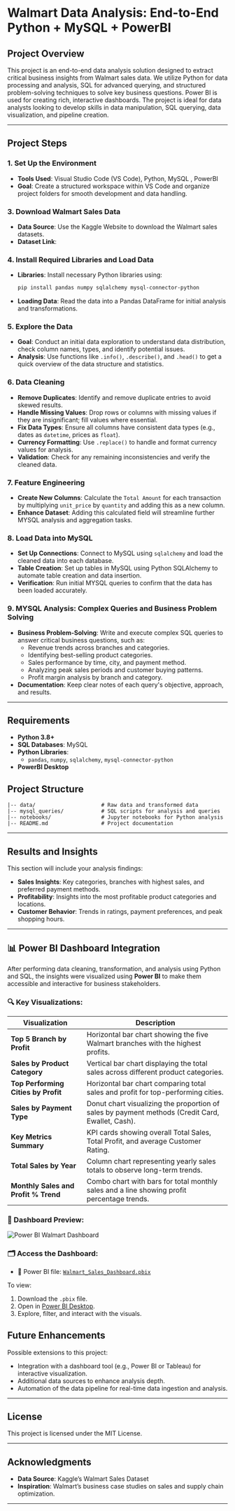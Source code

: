# Walmart Data Analysis: End-to-End Python + MySQL + PowerBI

## Project Overview

This project is an end-to-end data analysis solution designed to extract critical business insights from Walmart sales data. We utilize Python for data processing and analysis, SQL for advanced querying, and structured problem-solving techniques to solve key business questions. Power BI is used for creating rich, interactive dashboards. The project is ideal for data analysts looking to develop skills in data manipulation, SQL querying, data visualization, and pipeline creation.

---

## Project Steps

### 1. Set Up the Environment
   - **Tools Used**: Visual Studio Code (VS Code), Python, MySQL , PowerBI
   - **Goal**: Create a structured workspace within VS Code and organize project folders for smooth development and data handling.

### 3. Download Walmart Sales Data
   - **Data Source**: Use the Kaggle Website to download the Walmart sales datasets.
   - **Dataset Link**: 

### 4. Install Required Libraries and Load Data
   - **Libraries**: Install necessary Python libraries using:
     ```bash
     pip install pandas numpy sqlalchemy mysql-connector-python 
     ```
   - **Loading Data**: Read the data into a Pandas DataFrame for initial analysis and transformations.

### 5. Explore the Data
   - **Goal**: Conduct an initial data exploration to understand data distribution, check column names, types, and identify potential issues.
   - **Analysis**: Use functions like `.info()`, `.describe()`, and `.head()` to get a quick overview of the data structure and statistics.

### 6. Data Cleaning
   - **Remove Duplicates**: Identify and remove duplicate entries to avoid skewed results.
   - **Handle Missing Values**: Drop rows or columns with missing values if they are insignificant; fill values where essential.
   - **Fix Data Types**: Ensure all columns have consistent data types (e.g., dates as `datetime`, prices as `float`).
   - **Currency Formatting**: Use `.replace()` to handle and format currency values for analysis.
   - **Validation**: Check for any remaining inconsistencies and verify the cleaned data.

### 7. Feature Engineering
   - **Create New Columns**: Calculate the `Total Amount` for each transaction by multiplying `unit_price` by `quantity` and adding this as a new column.
   - **Enhance Dataset**: Adding this calculated field will streamline further MYSQL analysis and aggregation tasks.

### 8. Load Data into MySQL
   - **Set Up Connections**: Connect to MySQL using `sqlalchemy` and load the cleaned data into each database.
   - **Table Creation**: Set up tables in MySQL using Python SQLAlchemy to automate table creation and data insertion.
   - **Verification**: Run initial MYSQL queries to confirm that the data has been loaded accurately.

### 9. MYSQL Analysis: Complex Queries and Business Problem Solving
   - **Business Problem-Solving**: Write and execute complex SQL queries to answer critical business questions, such as:
     - Revenue trends across branches and categories.
     - Identifying best-selling product categories.
     - Sales performance by time, city, and payment method.
     - Analyzing peak sales periods and customer buying patterns.
     - Profit margin analysis by branch and category.
   - **Documentation**: Keep clear notes of each query's objective, approach, and results.

---

## Requirements

- **Python 3.8+**
- **SQL Databases**: MySQL
- **Python Libraries**:
  - `pandas`, `numpy`, `sqlalchemy`, `mysql-connector-python`
- **PowerBI Desktop**

## Project Structure

```plaintext
|-- data/                     # Raw data and transformed data
|-- mysql_queries/            # SQL scripts for analysis and queries
|-- notebooks/                # Jupyter notebooks for Python analysis
|-- README.md                 # Project documentation
```
---

## Results and Insights

This section will include your analysis findings:
- **Sales Insights**: Key categories, branches with highest sales, and preferred payment methods.
- **Profitability**: Insights into the most profitable product categories and locations.
- **Customer Behavior**: Trends in ratings, payment preferences, and peak shopping hours.

--- 

 ## 📊 Power BI Dashboard Integration

After performing data cleaning, transformation, and analysis using Python and SQL, the insights were visualized using **Power BI** to make them accessible and interactive for business stakeholders.

### 🔍 Key Visualizations:

| **Visualization**                       | **Description**                                                                                   |
|----------------------------------------|---------------------------------------------------------------------------------------------------|
| **Top 5 Branch by Profit**             | Horizontal bar chart showing the five Walmart branches with the highest profits.                 |
| **Sales by Product Category**          | Vertical bar chart displaying the total sales across different product categories.               |
| **Top Performing Cities by Profit**    | Horizontal bar chart comparing total sales and profit for top-performing cities.                 |
| **Sales by Payment Type**              | Donut chart visualizing the proportion of sales by payment methods (Credit Card, Ewallet, Cash). |
| **Key Metrics Summary**                | KPI cards showing overall Total Sales, Total Profit, and average Customer Rating.                |
| **Total Sales by Year**                | Column chart representing yearly sales totals to observe long-term trends.                       |
| **Monthly Sales and Profit % Trend**   | Combo chart with bars for total monthly sales and a line showing profit percentage trends.       |


### 🧭 Dashboard Preview:

![Power BI Walmart Dashboard]()


### 🗂️ Access the Dashboard:

- 📁 Power BI file: [`Walmart_Sales_Dashboard.pbix`]()

To view:

1. Download the `.pbix` file.
2. Open in [Power BI Desktop](https://powerbi.microsoft.com/desktop/).
3. Explore, filter, and interact with the visuals.


## Future Enhancements

Possible extensions to this project:
- Integration with a dashboard tool (e.g., Power BI or Tableau) for interactive visualization.
- Additional data sources to enhance analysis depth.
- Automation of the data pipeline for real-time data ingestion and analysis.

---

## License

This project is licensed under the MIT License. 

---

## Acknowledgments

- **Data Source**: Kaggle’s Walmart Sales Dataset
- **Inspiration**: Walmart’s business case studies on sales and supply chain optimization.

---
